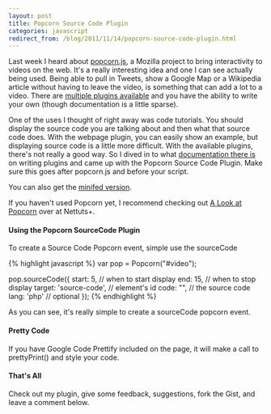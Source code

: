 ```yaml
---
layout: post
title: Popcorn Source Code Plugin
categories: javascript
redirect_from: /blog/2011/11/14/popcorn-source-code-plugin.html
---
```

Last week I heard about [popcorn.js](http://popcornjs.org/), a Mozilla project to bring interactivity to videos on the web. It's a really interesting idea and one I can see actually being used. Being able to pull in Tweets, show a Google Map or a Wikipedia article without having to leave the video, is something that can add a lot to a video. There are [multiple plugins available](https://mozilla.github.io/popcorn-docs/plugins/) and you have the ability to write your own (though documentation is a little sparse).

One of the uses I thought of right away was code tutorials. You should display the source code you are talking about and then what that source code does. With the webpage plugin, you can easily show an example, but displaying source code is a little more difficult. With the available plugins, there's not really a good way. So I dived in to what [documentation there is](hhttp://mozilla.github.io/popcorn-docs/addon-development/#Plugins) on writing plugins and came up with the Popcorn Source Code Plugin. Make sure this goes after popcorn.js and before your script.

<script src="https://gist.github.com/mloberg/1364481.js"></script>

You can also get the [minifed version](https://gist.github.com/mloberg/1364481#file-popcorn-sourcecode-min-js).

If you haven't used Popcorn yet, I recommend checking out [A Look at Popcorn](http://net.tutsplus.com/articles/news/a-look-at-popcorn/) over at Nettuts+.

#### Using the Popcorn SourceCode Plugin

To create a Source Code Popcorn event, simple use the sourceCode

{% highlight javascript %}
var pop = Popcorn("#video");

pop.sourceCode({
	start: 5, // when to start display
	end: 15, // when to stop display
	target: 'source-code', // element's id
	code: "<?php echo 'foo';?>", // the source code
	lang: 'php' // optional
});
{% endhighlight %}

As you can see, it's really simple to create a sourceCode popcorn event.

#### Pretty Code

If you have Google Code Prettify included on the page, it will make a call to prettyPrint() and style your code.

#### That's All

Check out my plugin, give some feedback, suggestions, fork the Gist, and leave a comment below.
